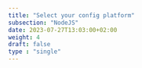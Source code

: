 ```yaml
---
title: "Select your config platform"
subsection: "NodeJS"
date: 2023-07-27T13:03:00+02:00
weight: 4
draft: false
type : "single"
---
```

